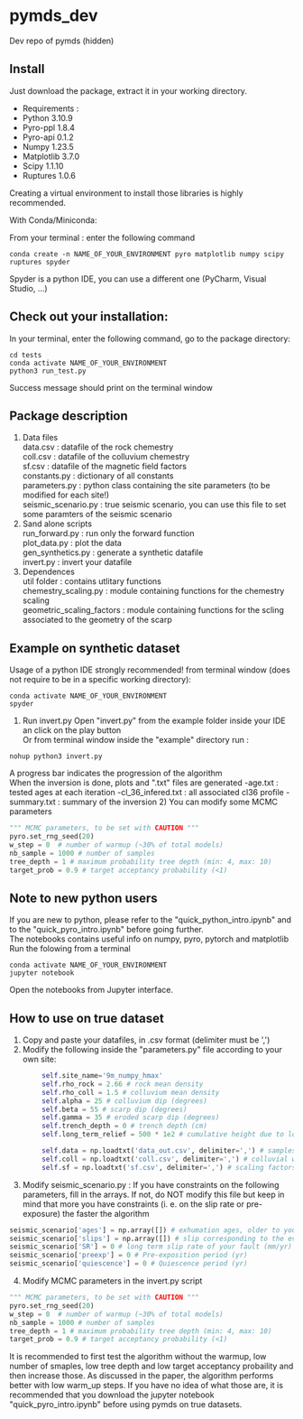 # pymds_dev
Dev repo of pymds (hidden) 

Install
-------
Just download the package, extract it in your working directory.
- Requirements :
- Python 3.10.9
- Pyro-ppl 1.8.4
- Pyro-api 0.1.2
- Numpy 1.23.5
- Matplotlib 3.7.0
- Scipy 1.1.10
- Ruptures 1.0.6
  
Creating a virtual environment to install those libraries is highly recommended.

With Conda/Miniconda: 

From your terminal : enter the following command

```
conda create -n NAME_OF_YOUR_ENVIRONMENT pyro matplotlib numpy scipy ruptures spyder 
```
Spyder is a python IDE, you can use a different one (PyCharm, Visual Studio, ...)

Check out your installation:
----------------------------
In your terminal, enter the following command, go to the package directory:
```
cd tests
conda activate NAME_OF_YOUR_ENVIRONMENT
python3 run_test.py
```
Success message should print on the terminal window

Package description
-------------------
1) Data files\
data.csv : datafile of the rock chemestry\
coll.csv : datafile of the colluvium chemestry\
sf.csv : datafile of the magnetic field factors\
constants.py : dictionary of all constants\
parameters.py : python class containing the site parameters (to be modified for each site!)\
seismic_scenario.py : true seismic scenario, you can use this file to set some paramters of the seismic scenario
2) Sand alone scripts\
run_forward.py : run only the forward function\
plot_data.py : plot the data\
gen_synthetics.py : generate a synthetic datafile\
invert.py : invert your datafile
3) Dependences\
util folder : contains utlitary functions\
chemestry_scaling.py : module containing functions for the chemestry scaling\
geometric_scaling_factors : module containing functions for the scling associated to the geometry of the scarp

Example on synthetic dataset
----------------------------
Usage of a python IDE strongly recommended!
from terminal window (does not require to be in a specific working directory):
```
conda activate NAME_OF_YOUR_ENVIRONMENT
spyder
```
1) Run invert.py
Open "invert.py" from the example folder inside your IDE an click on the play button\
Or from terminal window inside the "example" directory run :
```
nohup python3 invert.py
```
A progress bar indicates the progression of the algorithm\
When the inversion is done, plots and ".txt" files are generated
-age.txt : tested ages at each iteration
-cl_36_infered.txt : all associated cl36 profile
-summary.txt : summary of the inversion
2) You can modify some MCMC parameters

```python
""" MCMC parameters, to be set with CAUTION """
pyro.set_rng_seed(20)
w_step = 0  # number of warmup (~30% of total models)
nb_sample = 1000 # number of samples
tree_depth = 1 # maximum probability tree depth (min: 4, max: 10) 
target_prob = 0.9 # target acceptancy probability (<1)
```
Note to new python users
-------------------------
If you are new to python, please refer to the "quick_python_intro.ipynb"  and to the "quick_pyro_intro.ipynb" before going further.\
The notebooks contains useful info on numpy, pyro, pytorch and matplotlib\
Run the folowing from a terminal
```
conda activate NAME_OF_YOUR_ENVIRONMENT
jupyter notebook
```
Open the notebooks from Jupyter interface.

How to use on true dataset
--------------------------
1) Copy and paste your datafiles, in .csv format (delimiter must be ',')
2) Modify the following inside the "parameters.py" file according to your own site:

```python
        self.site_name='9m_numpy_hmax'
        self.rho_rock = 2.66 # rock mean density
        self.rho_coll = 1.5 # colluvium mean density
        self.alpha = 25 # colluvium dip (degrees)
        self.beta = 55 # scarp dip (degrees)
        self.gamma = 35 # eroded scarp dip (degrees)
        self.trench_depth = 0 # trench depth (cm)
        self.long_term_relief = 500 * 1e2 # cumulative height due to long term history (cm)

        self.data = np.loadtxt('data_out.csv', delimiter=',') # samples chemestry
        self.coll = np.loadtxt('coll.csv', delimiter=',') # colluvial wedge chemistry
        self.sf = np.loadtxt('sf.csv', delimiter=',') # scaling factors for neutrons and muons reactions

```
3) Modify seismic_scenario.py :
If you have constraints on the following parameters, fill in the arrays.
If not, do NOT modify this file but keep in mind that more you have constraints (i. e. on the slip rate or pre-exposure) the faster the algorithm
```python
seismic_scenario['ages'] = np.array([]) # exhumation ages, older to younger (yr)
seismic_scenario['slips'] = np.array([]) # slip corresponding to the events (cm)
seismic_scenario['SR'] = 0 # long term slip rate of your fault (mm/yr)
seismic_scenario['preexp'] = 0 # Pre-exposition period (yr)
seismic_scenario['quiescence'] = 0 # Quiescence period (yr)
```

4) Modify MCMC parameters in the invert.py script
```python
""" MCMC parameters, to be set with CAUTION """
pyro.set_rng_seed(20)
w_step = 0  # number of warmup (~30% of total models)
nb_sample = 1000 # number of samples
tree_depth = 1 # maximum probability tree depth (min: 4, max: 10) 
target_prob = 0.9 # target acceptancy probability (<1)
```
It is recommended to first test the algorithm without the warmup, low number of smaples, low tree depth and low target acceptancy probaility and then increase those.
As discussed in the paper, the algorithm performs better with low warm_up steps.
If you have no idea of what those are, it is recommended that you download the jupyter notebook "quick_pyro_intro.ipynb" before using pymds on true datasets.
